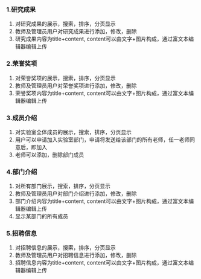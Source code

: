 ### 1.研究成果
1. 对研究成果的展示，搜索，排序，分页显示
2. 教师及管理员用户对研究成果进行添加，修改，删除
3. 研究成果内容为title+content, content可以由文字+图片构成，通过富文本编辑器编辑上传
   
### 2.荣誉奖项   
1. 对荣誉奖项的展示，搜索，排序，分页显示
2. 教师及管理员用户对荣誉奖项进行添加，修改，删除
3. 荣誉奖项内容为title+content, content可以由文字+图片构成，通过富文本编辑器编辑上传

### 3.成员介绍
1. 对实验室全体成员的展示，搜索，排序，分页显示
2. 用户可以申请加入实验室部门，申请将发送给该部门的所有老师，任一老师同意后，即加入
3. 老师可以添加，删除部门成员

### 4.部门介绍
1. 对所有部门展示，搜索，排序，分页显示
2. 教师及管理员用户对部门介绍进行添加，修改，删除
3. 部门介绍内容为title+content, content可以由文字+图片构成，通过富文本编辑器编辑上传
4. 显示某部门的所有成员
   
### 5.招聘信息
1. 对招聘信息的展示，搜索，排序，分页显示
2. 教师及管理员用户对招聘信息进行添加，修改，删除
3. 招聘信息内容为title+content, content可以由文字+图片构成，通过富文本编辑器编辑上传